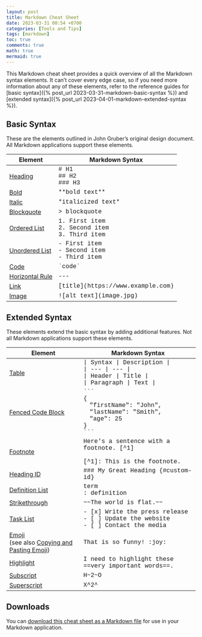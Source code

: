 ```yaml
---
layout: post
title: Markdown Cheat Sheet
date: 2023-03-31 00:54 +0700
categories: [Tools and Tips]
tags: [markdown]
toc: true
comments: true
math: true
mermaid: true
---
```


This Markdown cheat sheet provides a quick overview of all the Markdown syntax elements. It can’t cover every edge case, so if you need more information about any of these elements, refer to the reference guides for [basic syntax]({% post_url 2023-03-31-markdown-basic-syntax %}) and [extended syntax]({% post_url 2023-04-01-markdown-extended-syntax %}).

## Basic Syntax

These are the elements outlined in John Gruber’s original design document. All Markdown applications support these elements.

<table>
  <thead class="thead-light">
    <tr>
      <th>Element </th>
      <th>Markdown Syntax </th>
    </tr>
  </thead>
  <tbody>
    <tr>
      <td>
        <a href="{% post_url 2023-03-31-markdown-basic-syntax %}#headings">Heading</a>
      </td>
      <td style="font-family:courier">
        # H1<br>## H2<br>### H3
      </td>
    </tr>
    <tr>
      <td>
        <a href="{% post_url 2023-03-31-markdown-basic-syntax %}#bold">Bold</a>
      </td>
      <td style="font-family:courier">
        **bold text**
      </td>
    </tr>
    <tr>
      <td>
        <a href="{% post_url 2023-03-31-markdown-basic-syntax %}#italic">Italic</a>
      </td>
      <td style="font-family:courier">
        *italicized text*
      </td>
    </tr>
    <tr>
      <td>
        <a href="{% post_url 2023-03-31-markdown-basic-syntax %}#blockquotes">Blockquote</a>
      </td>
      <td style="font-family:courier">
        > blockquote
      </td>
    </tr>
    <tr>
      <td>
        <a href="{% post_url 2023-03-31-markdown-basic-syntax %}#ordered-lists">Ordered List</a>
      </td>
      <td style="font-family:courier">
        1. First item<br>2. Second item<br>3. Third item
      </td>
    </tr>
    <tr>
      <td>
        <a href="{% post_url 2023-03-31-markdown-basic-syntax %}#unordered-lists">Unordered List</a>
      </td>
      <td style="font-family:courier">
        - First item<br>- Second item<br>- Third item
      </td>
    </tr>
    <tr>
      <td>
        <a href="">Code</a>
      </td>
      <td style="font-family:courier">
        `code`
      </td>
    </tr>
    <tr>
      <td>
        <a href="">Horizontal Rule</a>
      </td>
      <td style="font-family:courier">
        ---
      </td>
    </tr>
    <tr>
      <td>
        <a href="">Link</a>
      </td>
      <td style="font-family:courier">
        [title](https://www.example.com)
      </td>
    </tr>
    <tr>
      <td>
        <a href="">Image</a>
      </td>
      <td style="font-family:courier">
        ![alt text](image.jpg)
      </td>
    </tr>
  </tbody>
</table>

## Extended Syntax

These elements extend the basic syntax by adding additional features. Not all Markdown applications support these elements.

<table>
  <thead class="thead-light">
    <tr>
      <th>Element </th>
      <th>Markdown Syntax </th>
    </tr>
  </thead>
  <tbody>
    <tr>
      <td>
        <a href="">Table</a>
      </td>
      <td style="font-family:courier">
        | Syntax | Description |<br>| --- | --- |<br>| Header | Title |<br>| Paragraph | Text |
      </td>
    </tr>
    <tr>
      <td>
        <a href="">Fenced Code Block</a>
      </td>
      <td style="font-family:courier">
        ```<br>{<br><code>&nbsp;&nbsp;</code>"firstName": "John",<br> <code>&nbsp;&nbsp;</code>"lastName": "Smith",<br> <code>&nbsp;&nbsp;</code>"age": 25<br>}<br>```
      </td>
    </tr>
    <tr>
      <td>
        <a href="">Footnote</a>
      </td>
      <td style="font-family:courier">
        Here's a sentence with a footnote. [^1]<br><br>[^1]: This is the footnote.
      </td>
    </tr>
    <tr>
      <td>
        <a href="">Heading ID</a>
      </td>
      <td style="font-family:courier">
        ### My Great Heading {#custom-id}       
      </td>
    </tr>
    <tr>
      <td>
        <a href="">Definition List</a>
      </td>
      <td style="font-family:courier">
        term<br>: definition 
      </td>
    </tr>
    <tr>
      <td>
        <a href="">Strikethrough</a>
      </td>
      <td style="font-family:courier">
        ~~The world is flat.~~
      </td>
    </tr>
    <tr>
      <td>
        <a href="">Task List</a>
      </td>
      <td style="font-family:courier">
        - [x] Write the press release<br>- [ ] Update the website<br>- [ ] Contact the media
      </td>
    </tr>
    <tr>
      <td>
        <a href="">Emoji</a><br>(see also <a href="">Copying and Pasting Emoji</a>)
      </td>
      <td style="font-family:courier">
        That is so funny! :joy:
      </td>
    </tr>
    <tr>
      <td>
        <a href="">Highlight</a>
      </td>
      <td style="font-family:courier">
        I need to highlight these ==very important words==.
      </td>
    </tr>
    <tr>
      <td>
        <a href="">Subscript</a>
      </td>
      <td style="font-family:courier">
        H~2~O
      </td>
    </tr>
    <tr>
      <td>
        <a href="">Superscript</a>
      </td>
      <td style="font-family:courier">
        X^2^
      </td>
    </tr>

  </tbody>
</table>

## Downloads

You can [download this cheat sheet as a Markdown file](/assets/downloads/markdown-cheat-sheet.md) for use in your Markdown application.
